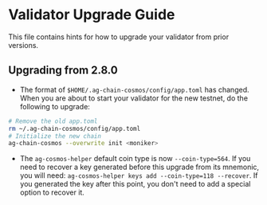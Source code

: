 # Validator Upgrade Guide

This file contains hints for how to upgrade your validator from prior versions.

## Upgrading from 2.8.0

* The format of `$HOME/.ag-chain-cosmos/config/app.toml` has changed.  When you are about to start your validator for the new testnet, do the following to upgrade:
```sh
# Remove the old app.toml
rm ~/.ag-chain-cosmos/config/app.toml
# Initialize the new chain
ag-chain-cosmos --overwrite init <moniker>
```

* The `ag-cosmos-helper` default coin type is now `--coin-type=564`.  If you
  need to recover a key generated before this upgrade from its mnemonic, you
  will need: `ag-cosmos-helper keys add --coin-type=118 --recover`.  If you
  generated the key after this point, you don't need to add a special option to
  recover it.
